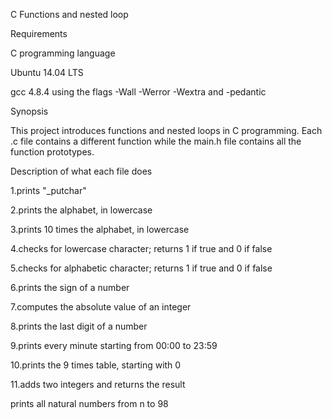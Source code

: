 C Functions and nested loop

Requirements

C programming language

Ubuntu 14.04 LTS

gcc 4.8.4 using the flags -Wall -Werror -Wextra and -pedantic

Synopsis

This project introduces functions and nested loops in C programming. Each .c file contains a different function while the main.h file contains all the function prototypes.



Description of what each file does

1.prints "_putchar"

2.prints the alphabet, in lowercase

3.prints 10 times the alphabet, in lowercase

4.checks for lowercase character; returns 1 if true and 0 if false

5.checks for alphabetic character; returns 1 if true and 0 if false

6.prints the sign of a number

7.computes the absolute value of an integer

8.prints the last digit of a number

9.prints every minute starting from 00:00 to 23:59

10.prints the 9 times table, starting with 0

11.adds two integers and returns the result

prints all natural numbers from n to 98
